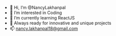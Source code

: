 - 👋 Hi, I’m @NancyLakhanpal
- 👀 I’m interested in Coding
- 🌱 I’m currently learning ReactJS
- 💞️ Always ready for innovative and unique projects
- 📫 nancy.lakhanpal18@gmail.com

<!---
NancyLakhanpal/NancyLakhanpal is a ✨ special ✨ repository because its `README.md` (this file) appears on your GitHub profile.
You can click the Preview link to take a look at your changes.
--->
